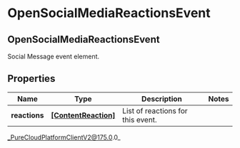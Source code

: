 # OpenSocialMediaReactionsEvent

## OpenSocialMediaReactionsEvent
Social Message event element.

## Properties

|Name | Type | Description | Notes|
|------------ | ------------- | ------------- | -------------|
| **reactions** | [**[ContentReaction]**]([ContentReaction]) | List of reactions for this event. | |



_PureCloudPlatformClientV2@175.0.0_
